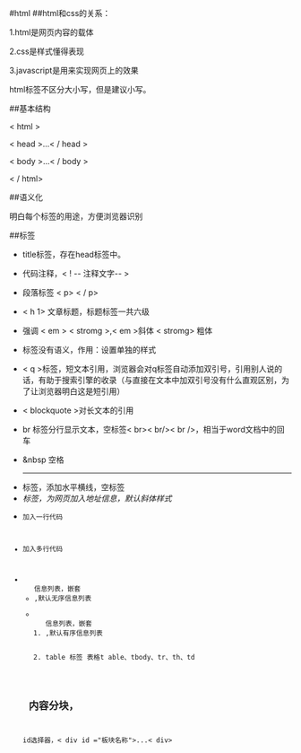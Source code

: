 #html
##html和css的关系：

1.html是网页内容的载体

2.css是样式懂得表现

3.javascript是用来实现网页上的效果

html标签不区分大小写，但是建议小写。

##基本结构

< html >

< head >...< / head >

< body >...< / body >

< / html> 

##语义化

明白每个标签的用途，方便浏览器识别

##标签

- title标签，存在head标签中。   <title>网页标签标题</title>

- 代码注释，< ! -- 注释文字-- >

- 段落标签 < p>  < / p>

- < h 1> 文章标题，标题标签一共六级

- 强调 < em >   < stromg >,< em >斜体       < stromg> 粗体

- <spon>标签没有语义，作用：设置单独的样式

- < q >标签，短文本引用，浏览器会对q标签自动添加双引号，引用别人说的话，有助于搜索引擎的收录（与直接在文本中加双引号没有什么直观区别，为了让浏览器明白这是短引用）

- < blockquote >对长文本的引用

- br 标签分行显示文本，空标签< br>< br/>< br />，相当于word文档中的回车

- &nbsp 空格

- <hr>标签，添加水平横线，空标签

- <address>标签，为网页加入地址信息，默认斜体样式

- <code>加入一行代码

- <pre>加入多行代码

- <ul>信息列表，嵌套<li>,默认无序信息列表

- <ol>信息列表，嵌套<li>,默认有序信息列表

- table 标签 表格t able、tbody、tr、th、td

## <div> 内容分块，
id选择器，< div  id ="板块名称">...< div>



